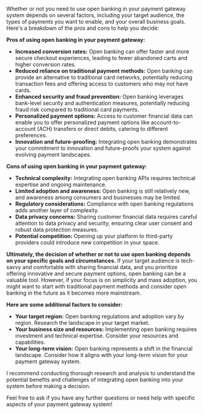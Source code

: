 Whether or not you need to use open banking in your payment gateway system depends on several factors, including your target audience, the types of payments you want to enable, and your overall business goals. Here's a breakdown of the pros and cons to help you decide:

**Pros of using open banking in your payment gateway:**

* **Increased conversion rates:** Open banking can offer faster and more secure checkout experiences, leading to fewer abandoned carts and higher conversion rates.
* **Reduced reliance on traditional payment methods:** Open banking can provide an alternative to traditional card networks, potentially reducing transaction fees and offering access to customers who may not have cards.
* **Enhanced security and fraud prevention:** Open banking leverages bank-level security and authentication measures, potentially reducing fraud risk compared to traditional card payments.
* **Personalized payment options:** Access to customer financial data can enable you to offer personalized payment options like account-to-account (ACH) transfers or direct debits, catering to different preferences.
* **Innovation and future-proofing:** Integrating open banking demonstrates your commitment to innovation and future-proofs your system against evolving payment landscapes.

**Cons of using open banking in your payment gateway:**

* **Technical complexity:** Integrating open banking APIs requires technical expertise and ongoing maintenance.
* **Limited adoption and awareness:** Open banking is still relatively new, and awareness among consumers and businesses may be limited.
* **Regulatory considerations:** Compliance with open banking regulations adds another layer of complexity.
* **Data privacy concerns:** Sharing customer financial data requires careful attention to data privacy and security, ensuring clear user consent and robust data protection measures.
* **Potential competition:** Opening up your platform to third-party providers could introduce new competition in your space.

**Ultimately, the decision of whether or not to use open banking depends on your specific goals and circumstances.** If your target audience is tech-savvy and comfortable with sharing financial data, and you prioritize offering innovative and secure payment options, open banking can be a valuable tool. However, if your focus is on simplicity and mass adoption, you might want to start with traditional payment methods and consider open banking in the future as it becomes more mainstream.

**Here are some additional factors to consider:**

* **Your target region:** Open banking regulations and adoption vary by region. Research the landscape in your target market.
* **Your business size and resources:** Implementing open banking requires investment and technical expertise. Consider your resources and capabilities.
* **Your long-term vision:** Open banking represents a shift in the financial landscape. Consider how it aligns with your long-term vision for your payment gateway system.

I recommend conducting thorough research and analysis to understand the potential benefits and challenges of integrating open banking into your system before making a decision.

Feel free to ask if you have any further questions or need help with specific aspects of your payment gateway system!

